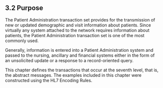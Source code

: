 ## 3.2 Purpose

The Patient Administration transaction set provides for the transmission of new or updated demographic and visit information about patients. Since virtually any system attached to the network requires information about patients, the Patient Administration transaction set is one of the most commonly used.

Generally, information is entered into a Patient Administration system and passed to the nursing, ancillary and financial systems either in the form of an unsolicited update or a response to a record-oriented query.

This chapter defines the transactions that occur at the seventh level, that is, the abstract messages. The examples included in this chapter were constructed using the HL7 Encoding Rules.
